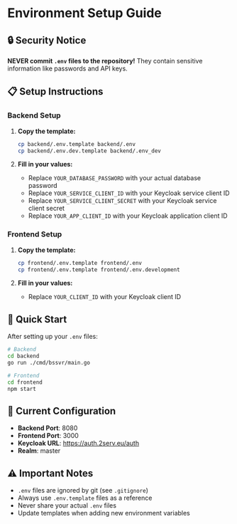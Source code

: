 # Environment Setup Guide

## 🔒 Security Notice
**NEVER commit `.env` files to the repository!** They contain sensitive information like passwords and API keys.

## 📋 Setup Instructions

### Backend Setup
1. **Copy the template:**
   ```bash
   cp backend/.env.template backend/.env
   cp backend/.env.dev.template backend/.env_dev
   ```

2. **Fill in your values:**
   - Replace `YOUR_DATABASE_PASSWORD` with your actual database password
   - Replace `YOUR_SERVICE_CLIENT_ID` with your Keycloak service client ID
   - Replace `YOUR_SERVICE_CLIENT_SECRET` with your Keycloak service client secret
   - Replace `YOUR_APP_CLIENT_ID` with your Keycloak application client ID

### Frontend Setup
1. **Copy the template:**
   ```bash
   cp frontend/.env.template frontend/.env
   cp frontend/.env.template frontend/.env.development
   ```

2. **Fill in your values:**
   - Replace `YOUR_CLIENT_ID` with your Keycloak client ID

## 🚀 Quick Start
After setting up your `.env` files:
```bash
# Backend
cd backend
go run ./cmd/bssvr/main.go

# Frontend
cd frontend
npm start
```

## 🔧 Current Configuration
- **Backend Port**: 8080
- **Frontend Port**: 3000
- **Keycloak URL**: https://auth.2serv.eu/auth
- **Realm**: master

## ⚠️ Important Notes
- `.env` files are ignored by git (see `.gitignore`)
- Always use `.env.template` files as a reference
- Never share your actual `.env` files
- Update templates when adding new environment variables
